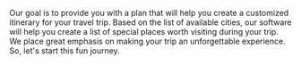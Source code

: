 Our goal is to provide you with a plan that will help you create a customized itinerary for your travel trip.
Based on the list of available cities, our software will help you create a list of special places worth visiting during your trip.
We place great emphasis on making your trip an unforgettable experience. So, let's start this fun journey.
